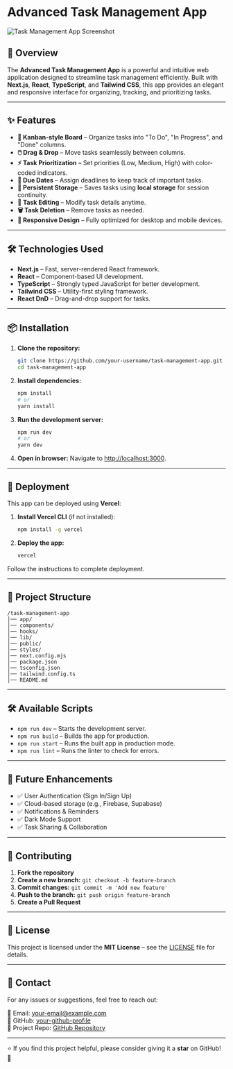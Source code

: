# Advanced Task Management App

![Task Management App Screenshot](path/to/your/screenshot.png)

## 📌 Overview
The **Advanced Task Management App** is a powerful and intuitive web application designed to streamline task management efficiently. Built with **Next.js**, **React**, **TypeScript**, and **Tailwind CSS**, this app provides an elegant and responsive interface for organizing, tracking, and prioritizing tasks.

---

## ✨ Features

- **🚀 Kanban-style Board** – Organize tasks into "To Do", "In Progress", and "Done" columns.
- **🖱️ Drag & Drop** – Move tasks seamlessly between columns.
- **⚡ Task Prioritization** – Set priorities (Low, Medium, High) with color-coded indicators.
- **📅 Due Dates** – Assign deadlines to keep track of important tasks.
- **💾 Persistent Storage** – Saves tasks using **local storage** for session continuity.
- **📝 Task Editing** – Modify task details anytime.
- **🗑️ Task Deletion** – Remove tasks as needed.
- **📱 Responsive Design** – Fully optimized for desktop and mobile devices.

---

## 🛠️ Technologies Used

- **Next.js** – Fast, server-rendered React framework.
- **React** – Component-based UI development.
- **TypeScript** – Strongly typed JavaScript for better development.
- **Tailwind CSS** – Utility-first styling framework.
- **React DnD** – Drag-and-drop support for tasks.

---

## 📦 Installation

1. **Clone the repository:**
   ```sh
   git clone https://github.com/your-username/task-management-app.git
   cd task-management-app
   ```

2. **Install dependencies:**
   ```sh
   npm install
   # or
   yarn install
   ```

3. **Run the development server:**
   ```sh
   npm run dev
   # or
   yarn dev
   ```

4. **Open in browser:**
   Navigate to [http://localhost:3000](http://localhost:3000).

---

## 🚀 Deployment

This app can be deployed using **Vercel**:

1. **Install Vercel CLI** (if not installed):
   ```sh
   npm install -g vercel
   ```

2. **Deploy the app:**
   ```sh
   vercel
   ```

Follow the instructions to complete deployment.

---

## 📂 Project Structure

```
/task-management-app
│── app/
│── components/
│── hooks/
│── lib/
│── public/
│── styles/
│── next.config.mjs
│── package.json
│── tsconfig.json
│── tailwind.config.ts
│── README.md
```

---

## 🛠️ Available Scripts

- `npm run dev` – Starts the development server.
- `npm run build` – Builds the app for production.
- `npm run start` – Runs the built app in production mode.
- `npm run lint` – Runs the linter to check for errors.

---

## 🎯 Future Enhancements

- ✅ User Authentication (Sign In/Sign Up)
- ✅ Cloud-based storage (e.g., Firebase, Supabase)
- ✅ Notifications & Reminders
- ✅ Dark Mode Support
- ✅ Task Sharing & Collaboration

---

## 🤝 Contributing

1. **Fork the repository**
2. **Create a new branch:** `git checkout -b feature-branch`
3. **Commit changes:** `git commit -m 'Add new feature'`
4. **Push to the branch:** `git push origin feature-branch`
5. **Create a Pull Request**

---

## 📜 License

This project is licensed under the **MIT License** – see the [LICENSE](LICENSE) file for details.

---

## 📧 Contact

For any issues or suggestions, feel free to reach out:

📩 Email: [your-email@example.com](mailto:your-email@example.com)  
🐙 GitHub: [your-github-profile](https://github.com/your-username)  
🚀 Project Repo: [GitHub Repository](https://github.com/your-username/task-management-app)

---

⭐ If you find this project helpful, please consider giving it a **star** on GitHub! 🚀
